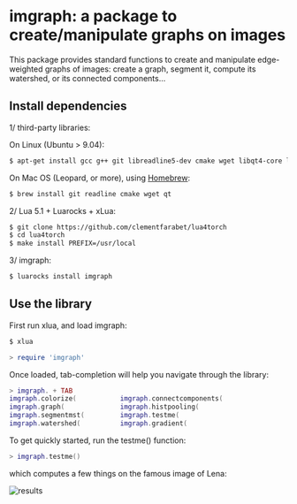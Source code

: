 # imgraph: a package to create/manipulate graphs on images

This package provides standard functions to
create and manipulate edge-weighted graphs 
of images: create a graph, segment it, 
compute its watershed, or its connected
components...

## Install dependencies 

1/ third-party libraries:

On Linux (Ubuntu > 9.04):

``` sh
$ apt-get install gcc g++ git libreadline5-dev cmake wget libqt4-core libqt4-gui libqt4-dev
```

On Mac OS (Leopard, or more), using [Homebrew](http://mxcl.github.com/homebrew/):

``` sh
$ brew install git readline cmake wget qt
```

2/ Lua 5.1 + Luarocks + xLua:

``` sh
$ git clone https://github.com/clementfarabet/lua4torch
$ cd lua4torch
$ make install PREFIX=/usr/local
```

3/ imgraph:

``` sh
$ luarocks install imgraph
```

## Use the library

First run xlua, and load imgraph:

``` sh
$ xlua
``` 

``` lua
> require 'imgraph'
```

Once loaded, tab-completion will help you navigate through the
library:

``` lua
> imgraph. + TAB
imgraph.colorize(           imgraph.connectcomponents(  
imgraph.graph(              imgraph.histpooling(        
imgraph.segmentmst(         imgraph.testme(             
imgraph.watershed(          imgraph.gradient(
```

To get quickly started, run the testme() function:

``` lua
> imgraph.testme()
```

which computes a few things on the famous image of Lena:

![results](http://data.neuflow.org/share/imgraph-testme.png)
